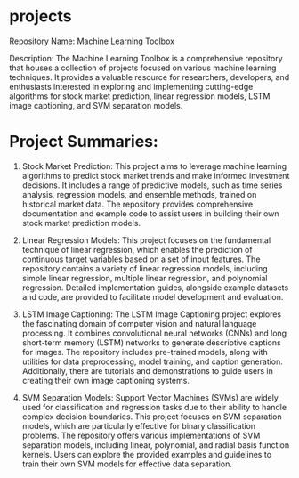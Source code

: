 # projects
Repository Name: Machine Learning Toolbox

Description:
The Machine Learning Toolbox is a comprehensive repository that houses a collection of projects focused on various machine learning techniques. It provides a valuable resource for researchers, developers, and enthusiasts interested in exploring and implementing cutting-edge algorithms for stock market prediction, linear regression models, LSTM image captioning, and SVM separation models.

# Project Summaries:

1. Stock Market Prediction:
This project aims to leverage machine learning algorithms to predict stock market trends and make informed investment decisions. It includes a range of predictive models, such as time series analysis, regression models, and ensemble methods, trained on historical market data. The repository provides comprehensive documentation and example code to assist users in building their own stock market prediction models.

2. Linear Regression Models:
This project focuses on the fundamental technique of linear regression, which enables the prediction of continuous target variables based on a set of input features. The repository contains a variety of linear regression models, including simple linear regression, multiple linear regression, and polynomial regression. Detailed implementation guides, alongside example datasets and code, are provided to facilitate model development and evaluation.

3. LSTM Image Captioning:
The LSTM Image Captioning project explores the fascinating domain of computer vision and natural language processing. It combines convolutional neural networks (CNNs) and long short-term memory (LSTM) networks to generate descriptive captions for images. The repository includes pre-trained models, along with utilities for data preprocessing, model training, and caption generation. Additionally, there are tutorials and demonstrations to guide users in creating their own image captioning systems.

4. SVM Separation Models:
Support Vector Machines (SVMs) are widely used for classification and regression tasks due to their ability to handle complex decision boundaries. This project focuses on SVM separation models, which are particularly effective for binary classification problems. The repository offers various implementations of SVM separation models, including linear, polynomial, and radial basis function kernels. Users can explore the provided examples and guidelines to train their own SVM models for effective data separation.
